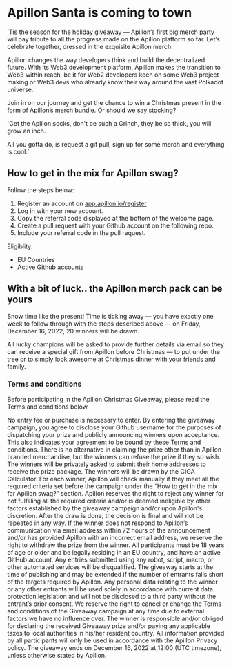 # Apillon Santa is coming to town

’Tis the season for the holiday giveaway — Apillon’s first big merch party will pay tribute to all the progress made on the Apillon platform so far. Let’s celebrate together, dressed in the exquisite Apillon merch.

Apillon changes the way developers think and build the decentralized future. With its Web3 development platform, Apillon makes the transition to Web3 within reach, be it for Web2 developers keen on some Web3 project making or Web3 devs who already know their way around the vast Polkadot universe.

Join in on our journey and get the chance to win a Christmas present in the form of Apillon’s merch bundle. Or should we say stocking?

`Get the Apillon socks,
don't be such a Grinch,
they be so thick,
you will grow an inch.

All you gotta do,
is request a git pull,
sign up for some merch
and everything is cool.`


## How to get in the mix for Apillon swag?
Follow the steps below:

1. Register an account on [app.apillon.io/register](app.apillon.io/register)
2. Log in with your new account.
3. Copy the referral code displayed at the bottom of the welcome page.
4. Create a pull request with your Github account on the following repo.
5. Include your referral code in the pull request.

Eligiblity:
- EU Countries
- Active Github accounts

## With a bit of luck.. the Apillon merch pack can be yours

Snow time like the present! Time is ticking away — you have exactly one week to follow through with the steps described above — on Friday, December 16, 2022, 20 winners will be drawn.

All lucky champions will be asked to provide further details via email so they can receive a special gift from Apillon before Christmas — to put under the tree or to simply look awesome at Christmas dinner with your friends and family.


### Terms and conditions

Before participating in the Apillon Christmas Giveaway, please read the Terms and conditions below.

No entry fee or purchase is necessary to enter.
By entering the giveaway campaign, you agree to disclose your Github username for the purposes of dispatching your prize and publicly announcing winners upon acceptance. This also indicates your agreement to be bound by these Terms and conditions.
There is no alternative in claiming the prize other than in Apillon-branded merchandise, but the winners can refuse the prize if they so wish. The winners will be privately asked to submit their home addresses to receive the prize package.
The winners will be drawn by the GIGA Calculator. For each winner, Apillon will check manually if they meet all the required criteria set before the campaign under the “How to get in the mix for Apillon swag?” section. Apillon reserves the right to reject any winner for not fulfilling all the required criteria and/or is deemed ineligible by other factors established by the giveaway campaign and/or upon Apillon's discretion. After the draw is done, the decision is final and will not be repeated in any way.
If the winner does not respond to Apillon’s communication via email address within 72 hours of the announcement and/or has provided Apillon with an incorrect email address, we reserve the right to withdraw the prize from the winner.
All participants must be 18 years of age or older and be legally residing in an EU country, and have an active GitHub account.
Any entries submitted using any robot, script, macro, or other automated services will be disqualified.
The giveaway starts at the time of publishing and may be extended if the number of entrants falls short of the targets required by Apillon.
Any personal data relating to the winner or any other entrants will be used solely in accordance with current data protection legislation and will not be disclosed to a third party without the entrant’s prior consent.
We reserve the right to cancel or change the Terms and conditions of the Giveaway campaign at any time due to external factors we have no influence over.
The winner is responsible and/or obliged for declaring the received Giveaway prize and/or paying any applicable taxes to local authorities in his/her resident country.
All information provided by all participants will only be used in accordance with the Apillon Privacy policy.
The giveaway ends on December 16, 2022 at 12:00 (UTC timezone), unless otherwise stated by Apillon.
